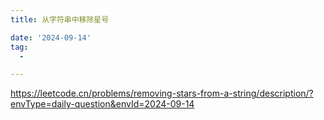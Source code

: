 ```yaml
---
title: 从字符串中移除星号

date: '2024-09-14'
tag:
  -

---
```

<https://leetcode.cn/problems/removing-stars-from-a-string/description/?envType=daily-question&envId=2024-09-14>
